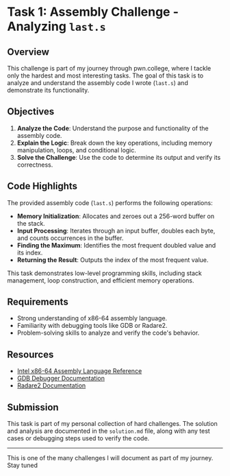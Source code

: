 # Task 1: Assembly Challenge - Analyzing `last.s`

## Overview
This challenge is part of my journey through pwn.college, where I tackle only the hardest and most interesting tasks. The goal of this task is to analyze and understand the assembly code I wrote (`last.s`) and demonstrate its functionality.

## Objectives
1. **Analyze the Code**: Understand the purpose and functionality of the assembly code.
2. **Explain the Logic**: Break down the key operations, including memory manipulation, loops, and conditional logic.
3. **Solve the Challenge**: Use the code to determine its output and verify its correctness.

## Code Highlights
The provided assembly code (`last.s`) performs the following operations:
- **Memory Initialization**: Allocates and zeroes out a 256-word buffer on the stack.
- **Input Processing**: Iterates through an input buffer, doubles each byte, and counts occurrences in the buffer.
- **Finding the Maximum**: Identifies the most frequent doubled value and its index.
- **Returning the Result**: Outputs the index of the most frequent value.

This task demonstrates low-level programming skills, including stack management, loop construction, and efficient memory operations.

## Requirements
- Strong understanding of x86-64 assembly language.
- Familiarity with debugging tools like GDB or Radare2.
- Problem-solving skills to analyze and verify the code's behavior.

## Resources
- [Intel x86-64 Assembly Language Reference](https://www.intel.com/content/www/us/en/developer/articles/technical/intel-sdm.html)
- [GDB Debugger Documentation](https://sourceware.org/gdb/current/onlinedocs/gdb/)
- [Radare2 Documentation](https://radare.org/n/)

## Submission
This task is part of my personal collection of hard challenges. The solution and analysis are documented in the `solution.md` file, along with any test cases or debugging steps used to verify the code.

---
This is one of the many challenges I will document as part of my journey. Stay tuned